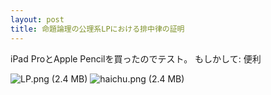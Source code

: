 ```yaml
---
layout: post
title: 命題論理の公理系LPにおける排中律の証明
---
```



iPad ProとApple Pencilを買ったのでテスト。
もしかして: 便利

![LP.png (2.4 MB)](https://img.esa.io/uploads/production/attachments/2245/2017/08/09/2884/0d72379c-214c-4542-b4c8-3cbc6ed428dd.png)
![haichu.png (2.4 MB)](https://img.esa.io/uploads/production/attachments/2245/2017/08/09/2884/3decc006-382a-42d5-b474-f75724e32538.png)


